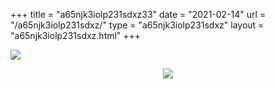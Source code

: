 +++
title = "a65njk3iolp231sdxz33"
date = "2021-02-14"
url = "/a65njk3iolp231sdxz/"
type = "a65njk3iolp231sdxz"
layout = "a65njk3iolp231sdxz.html"
+++

![](/frog.gif)

<p align="center">
  <img src="/frog.gif" />
</p>